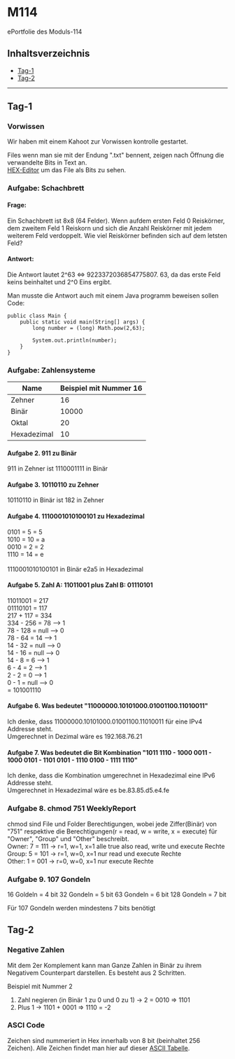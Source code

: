 # M114
ePortfolie des Moduls-114

## Inhaltsverzeichnis
 - [Tag-1](#Tag-1)
 - [Tag-2](#tag-2)

---

## Tag-1
### Vorwissen
Wir haben mit einem Kahoot zur Vorwissen kontrolle gestartet.

Files wenn man sie mit der Endung ".txt" bennent, zeigen nach Öffnung die verwandelte Bits in Text an. <br>
[HEX-Editor](https://hexed.it/) um das File als Bits zu sehen.

### Aufgabe: Schachbrett
#### Frage:
Ein Schachbrett ist 8x8 (64 Felder). Wenn aufdem ersten Feld 0 Reiskörner, dem zweitem Feld 1 Reiskorn und sich die Anzahl Reiskörner mit jedem weiterem Feld verdoppelt. Wie viel Reiskörner befinden sich auf dem letsten Feld?

#### Antwort:
Die Antwort lautet 2^63 <=> 9223372036854775807. 63, da das erste Feld keins beinhaltet und 2^0 Eins ergibt. 

Man musste die Antwort auch mit einem Java programm beweisen sollen <br>
Code: 
```
public class Main {
    public static void main(String[] args) {
        long number = (long) Math.pow(2,63);

        System.out.println(number);
    }
}
``` 
### Aufgabe: Zahlensysteme
| Name | Beispiel mit Nummer 16
|------|----------
| Zehner | 16
| Binär | 10000
| Oktal | 20
| Hexadezimal | 10

#### Aufgabe 2. 911 zu Binär 
911 in Zehner ist 1110001111 in Binär

#### Aufgabe 3. 10110110 zu Zehner
10110110 in Binär ist 182 in Zehner

#### Aufgabe 4. 1110001010100101 zu Hexadezimal
0101 = 5 = 5 <br>
1010 = 10 = a <br>
0010 = 2 = 2 <br>
1110 = 14 = e <br>
<br>
1110001010100101 in Binär e2a5 in Hexadezimal

#### Aufgabe 5. Zahl A: 11011001 plus Zahl B: 01110101
11011001 = 217 <br>
01110101 = 117 <br>
217 + 117 = 334 <br>
334 - 256 = 78  --> 1 <br>
78 - 128 = null --> 0 <br>
78 - 64 = 14    --> 1 <br> 
14 - 32 = null  --> 0 <br>
14 - 16 = null  --> 0 <br>
14 - 8 = 6      --> 1 <br>
6 - 4 = 2       --> 1 <br>
2 - 2 = 0       --> 1 <br>
0 - 1 = null    --> 0 <br>
= 101001110

#### Aufgabe 6. Was bedeutet "11000000.10101000.01001100.11010011"
Ich denke, dass 11000000.10101000.01001100.11010011 für eine IPv4 Addresse steht. <br>
Umgerechnet in Dezimal wäre es 192.168.76.21

#### Aufgabe 7. Was bedeutet die Bit Kombination "1011 1110 - 1000 0011 - 1000 0101 - 1101 0101 - 1110 0100 - 1111 1110"
Ich denke, dass die Kombination umgerechnet in Hexadezimal eine IPv6 Addresse steht. <br>
Umgerechnet in Hexadezimal wäre es be.83.85.d5.e4.fe

### Aufgabe 8. chmod 751 WeeklyReport
chmod sind File und Folder Berechtigungen, wobei jede Ziffer(Binär) von "751" respektive die Berechtigungen(r = read, w = write, x = execute) für "Owner", "Group" und "Other" beschreibt.<br>
Owner: 7 = 111 -> r=1, w=1, x=1 alle true also read, write und execute Rechte <br>
Group: 5 = 101 -> r=1, w=0, x=1 nur read und execute Rechte  <br>
Other: 1 = 001 -> r=0, w=0, x=1 nur execute Rechte

### Aufgabe 9. 107 Gondeln
16 Goldeln = 4 bit
32 Gondeln = 5 bit
63 Gondeln = 6 bit
128 Gondeln = 7 bit

Für 107 Gondeln werden mindestens 7 bits benötigt

## Tag-2

### Negative Zahlen
Mit dem 2er Komplement kann man Ganze Zahlen in Binär zu ihrem Negativem Counterpart darstellen. Es besteht aus 2 Schritten.

Beispiel mit Nummer 2
1. Zahl negieren (in Binär 1 zu 0 und 0 zu 1) -> 2 = 0010 => 1101
2. Plus 1 -> 1101 + 0001 => 1110 = -2

### ASCI Code

Zeichen sind nummeriert in Hex innerhalb von 8 bit (beinhaltet 256 Zeichen). Alle Zeichen findet man hier auf dieser [ASCII Tabelle](https://www.asciitable.com/).

